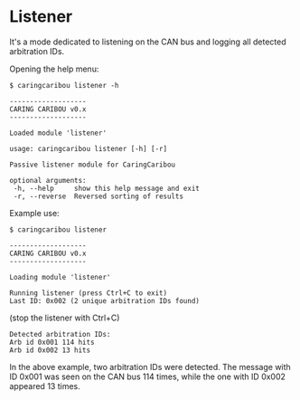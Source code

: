 # Listener
It's a mode dedicated to listening on the CAN bus and logging all detected arbitration IDs.

Opening the help menu:
```
$ caringcaribou listener -h

-------------------
CARING CARIBOU v0.x
-------------------

Loaded module 'listener'

usage: caringcaribou listener [-h] [-r]

Passive listener module for CaringCaribou

optional arguments:
 -h, --help     show this help message and exit
 -r, --reverse  Reversed sorting of results
```

Example use:
```
$ caringcaribou listener

-------------------
CARING CARIBOU v0.x
-------------------

Loading module 'listener'

Running listener (press Ctrl+C to exit)
Last ID: 0x002 (2 unique arbitration IDs found)
```
(stop the listener with Ctrl+C)
```
Detected arbitration IDs:
Arb id 0x001 114 hits
Arb id 0x002 13 hits

```
In the above example, two arbitration IDs were detected. The message with ID 0x001 was seen on the CAN bus 114 times, while the one with ID 0x002 appeared 13 times.
